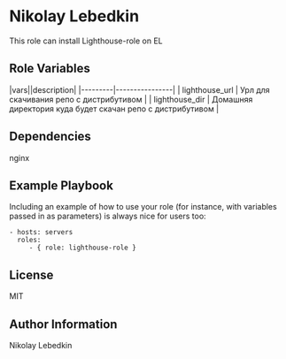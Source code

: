 Nikolay Lebedkin
=========

This role can install Lighthouse-role on EL



Role Variables
--------------

|vars||description|
|---------|----------------|
| lighthouse_url | Урл для скачивания репо с дистрибутивом |
| lighthouse_dir | Домашняя директория куда будет скачан репо с дистрибутивом |

Dependencies
------------

nginx

Example Playbook
----------------

Including an example of how to use your role (for instance, with variables passed in as parameters) is always nice for users too:

    - hosts: servers
      roles:
         - { role: lighthouse-role }

License
-------

MIT

Author Information
------------------

Nikolay Lebedkin

